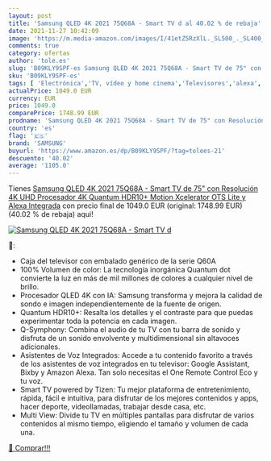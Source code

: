 ```yaml
---
layout: post
title: 'Samsung QLED 4K 2021 75Q68A - Smart TV d al 40.02 % de rebaja'
date: 2021-11-27 10:42:09
image: 'https://m.media-amazon.com/images/I/41etZ5RzXlL._SL500_._SL400_.jpg'
comments: true
category: ofertas
author: 'tole.es'
slug: 'B09KLY9SPF-es Samsung QLED 4K 2021 75Q68A - Smart TV de 75" con...'
sku: 'B09KLY9SPF-es'
tags: [ 'Electrónica','TV, vídeo y home cinema','Televisores','alexa','samsung', ]
actualPrice: 1049.0 EUR
currency: EUR
price: 1049.0
comparePrice: 1748.99 EUR
prodname: 'Samsung QLED 4K 2021 75Q68A - Smart TV de 75" con Resolución 4K UHD  Procesador 4K  Quantum HDR10+  Motion Xcelerator  OTS Lite y Alexa Integrada'
country: 'es'
flag: '🇪🇸'
brand: 'SAMSUNG'
buyurl: 'https://www.amazon.es/dp/B09KLY9SPF/?tag=tolees-21'
descuento: '40.02'
average: '1105.0'
---
```


Tienes [Samsung QLED 4K 2021 75Q68A - Smart TV de 75" con Resolución 4K UHD  Procesador 4K  Quantum HDR10+  Motion Xcelerator  OTS Lite y Alexa Integrada](https://www.amazon.es/dp/B09KLY9SPF/?tag=tolees-21) con precio final de  1049.0 EUR (original: 1748.99 EUR) (40.02 %  de rebaja) aqui!

[![Samsung QLED 4K 2021 75Q68A - Smart TV d](https://m.media-amazon.com/images/I/41etZ5RzXlL._SL500_._SL400_.jpg)](https://www.amazon.es/dp/B09KLY9SPF/?tag=tolees-21)

🔎:

- Caja del televisor con embalado genérico de la serie Q60A
- 100% Volumen de color: La tecnología inorgánica Quantum dot convierte la luz en más de mil millones de colores a cualquier nivel de brillo.
- Procesador QLED 4K con IA: Samsung transforma y mejora la calidad de sondo e imagen independientemente de la fuente de origen.
- Quantum HDR10+: Resalta los detalles y el contraste para que puedas experimentar toda la potencia en cada imagen.
- Q-Symphony: Combina el audio de tu TV con tu barra de sonido y disfruta de un sonido envolvente y multidimensional sin altavoces adicionales.
- Asistentes de Voz Integrados: Accede a tu contenido favorito a través de los asistentes de voz integrados en tu televisor: Google Assistant, Bixby y Amazon Alexa. Tan solo necesitas el One Remote Control Eco y tu voz.
- Smart TV powered by Tizen: Tu mejor plataforma de entretenimiento, rápida, fácil e intuitiva, para disfrutar de los mejores contenidos y apps, hacer deporte, videollamadas, trabajar desde casa, etc.
- Multi View: Divide tu TV en múltiples pantallas para disfrutar de varios contenidos al mismo tiempo, eligiendo el tamaño y volumen de cada una.

[🛒 Comprar!!!](https://www.amazon.es/dp/B09KLY9SPF/?tag=tolees-21)
